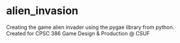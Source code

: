 # alien_invasion

Creating the game alien invader using the pygae library from python.
Created for CPSC 386 Game Design & Production @ CSUF
